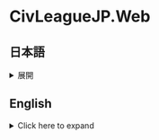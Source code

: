# CivLeagueJP.Web

## 日本語

<details>
 <summary>展開</summary><p>

## 概要
CivLeagueJP.Webは[CivLeagueJP](https://CivLeagueJP.net)プロジェクトにおけるWebアプリケーション部分を担うサブプロジェクトです。  
現在、主に[Civilization VI (R)](https://www.civilization.com/)[1]のマルチプレイを行うユーザー向けに開発を進めています。Webアプリケーションでは以下の項目を含むいくつかの機能を提供する予定です。

 - マルチプレイの募集及び事前予約
 - カスタマイズされた[Glicko-2レーティングシステム](http://www.glicko.net/glicko/glicko2.pdf)[2]を使用したプレイヤー・文明のレーティング
 - [Microsoft Azure Translator Text API](https://azure.microsoft.com/en-us/services/cognitive-services/translator-text-api/)を用いたリアルタイムの外交用チャット機能
 - [Azure SQL Database](https://azure.microsoft.com/en-us/services/sql-database/)を参照してのゲーム履歴の確認および観戦
 - ゲーム内・メタ実績

## 依存関係
 - CivLeagueJP.Core
 - CivLeagueJP.Data

## コンタクト・開発に参加
Twitter: [@CivLeagueJP](https://twitter.com/civleaguejp)  
Discord: [Chronolapse Library](https://discord.gg/vG2RX2w)

## 参考
[1] Civilization Vi (R) is trademark of Take-Two Interactive Software, Inc.  
[2] *Example of the Glicko-2 System*, Mark Glickman, 2013. Weblink is confirmed on 2018/02/10.
</p></details>

## English
<details>
 <summary>Click here to expand</summary><p>
 
## Introduction
CivLeagueJP.Web is the web application subproject in [CivLeagueJP](https://CivLeagueJP.net) project. Specially designed for players of [Civilization VI (R)](https://www.civilization.com/) multiplayer games.[1]
Provides several functionalities and features to users via web browser.

 - Multiplayer game registration and reservation
 - Player & civilization rating with customed [Glicko-2 rating system](http://www.glicko.net/glicko/glicko2.pdf)[2]
 - Chat system with [Microsoft Azure Translator Text API](https://azure.microsoft.com/en-us/services/cognitive-services/translator-text-api/)
 - Game history recording and tracking with [Azure SQL Database](https://azure.microsoft.com/en-us/services/sql-database/)
 - In-game & meta achievements

## Dependencies
 - CivLeagueJP.Core
 - CivLeagueJP.Data

## Contact & Join Dev
Twitter: [@CivLeagueJP](https://twitter.com/civleaguejp)  
Discord: [Chronolapse Library](https://discord.gg/vG2RX2w)

## References
[1] Civilization Vi (R) is trademark of Take-Two Interactive Software, Inc.  
[2] *Example of the Glicko-2 System*, Mark Glickman, 2013. Weblink is confirmed on 2018/02/10.
</p></details>

